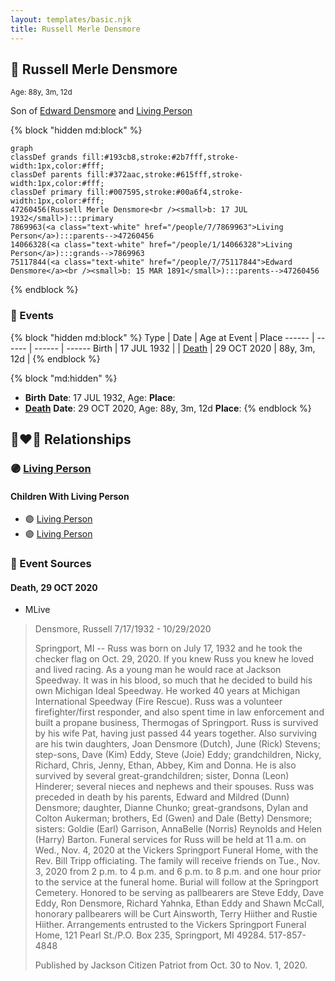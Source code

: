 ```yaml
---
layout: templates/basic.njk
title: Russell Merle Densmore
---
```

## 🔵 Russell Merle Densmore
<small>Age: 88y, 3m, 12d</small>

Son of [Edward Densmore](/people/7/75117844) and [Living Person](/people/7/7869963)

{% block "hidden md:block" %}
```mermaid
graph
classDef grands fill:#193cb8,stroke:#2b7fff,stroke-width:1px,color:#fff;
classDef parents fill:#372aac,stroke:#615fff,stroke-width:1px,color:#fff;
classDef primary fill:#007595,stroke:#00a6f4,stroke-width:1px,color:#fff;
47260456(Russell Merle Densmore<br /><small>b: 17 JUL 1932</small>):::primary
7869963(<a class="text-white" href="/people/7/7869963">Living Person</a>):::parents-->47260456
14066328(<a class="text-white" href="/people/1/14066328">Living Person</a>):::grands-->7869963
75117844(<a class="text-white" href="/people/7/75117844">Edward Densmore</a><br /><small>b: 15 MAR 1891</small>):::parents-->47260456
```
{% endblock %}

### 📆 Events

{% block "hidden md:block" %}
Type | Date | Age at Event | Place
------ | ------ | ------ | ------
Birth | 17 JUL 1932 |  |
[Death](#event-event-3) | 29 OCT 2020 | 88y, 3m, 12d |
{% endblock %}

{% block "md:hidden" %}
- **Birth**
**Date**: 17 JUL 1932, Age:
**Place**:
- **[Death](#event-event-3)**
**Date**: 29 OCT 2020, Age: 88y, 3m, 12d
**Place**:
{% endblock %}

## 👩‍❤️‍👨 Relationships

### 🟣 [Living Person](/people/7/7137584)

#### Children With Living Person
* 🟣 [Living Person](/people/6/67186741)
* 🟣 [Living Person](/people/6/6037552)
### 📰 Event Sources

#### <a id="event-event-3"></a> Death, 29 OCT 2020
* MLive
>   
  > Densmore, Russell 7/17/1932 - 10/29/2020   
  >   
  > Springport, MI -- Russ was born on July 17, 1932 and he took the checker flag on Oct. 29, 2020. If you knew Russ you knew he loved and lived racing. As a young man he would race at Jackson Speedway. It was in his blood, so much that he decided to build his own Michigan Ideal Speedway. He worked 40 years at Michigan International Speedway (Fire Rescue). Russ was a volunteer firefighter/first responder, and also spent time in law enforcement and built a propane business, Thermogas of Springport. Russ is survived by his wife Pat, having just passed 44 years together. Also surviving are his twin daughters, Joan Densmore (Dutch), June (Rick) Stevens; step-sons, Dave (Kim) Eddy, Steve (Joie) Eddy; grandchildren, Nicky, Richard, Chris, Jenny, Ethan, Abbey, Kim and Donna. He is also survived by several great-grandchildren; sister, Donna (Leon) Hinderer; several nieces and nephews and their spouses. Russ was preceded in death by his parents, Edward and Mildred (Dunn) Densmore; daughter, Dianne Chunko; great-grandsons, Dylan and Colton Aukerman; brothers, Ed (Gwen) and Dale (Betty) Densmore; sisters: Goldie (Earl) Garrison, AnnaBelle (Norris) Reynolds and Helen (Harry) Barton. Funeral services for Russ will be held at 11 a.m. on Wed., Nov. 4, 2020 at the Vickers Springport Funeral Home, with the Rev. Bill Tripp officiating. The family will receive friends on Tue., Nov. 3, 2020 from 2 p.m. to 4 p.m. and 6 p.m. to 8 p.m. and one hour prior to the service at the funeral home. Burial will follow at the Springport Cemetery. Honored to be serving as pallbearers are Steve Eddy, Dave Eddy, Ron Densmore, Richard Yahnka, Ethan Eddy and Shawn McCall, honorary pallbearers will be Curt Ainsworth, Terry Hiither and Rustie Hiither. Arrangements entrusted to the Vickers Springport Funeral Home, 121 Pearl St./P.O. Box 235, Springport, MI 49284. 517-857-4848  
  >   
  > Published by Jackson Citizen Patriot from Oct. 30 to Nov. 1, 2020.
